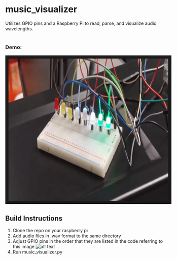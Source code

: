 # music_visualizer
Utilizes GPIO pins and a Raspberry Pi to read, parse, and visualize audio wavelengths.<br><br>

### Demo: <br>

<a href="https://www.youtube.com/watch?v=VvG99e72yxE
" target="_blank"><img src="Raspberry_Pi_Music_Visualizer_Project (1).gif" 
alt="Music Visualizer Demo" width="800" height="450" border="10" /></a>

## Build Instructions
1. Clone the repo on your raspberry pi
2. Add audio files in .wav format to the same directory
3. Adjust GPIO pins in the order that they are listed in the code referring to this image ![alt text](https://miro.medium.com/max/1838/1*QlSyHfcfNu4ePpNoNtKcZQ.jpeg)
4. Run music_visualizer.py

